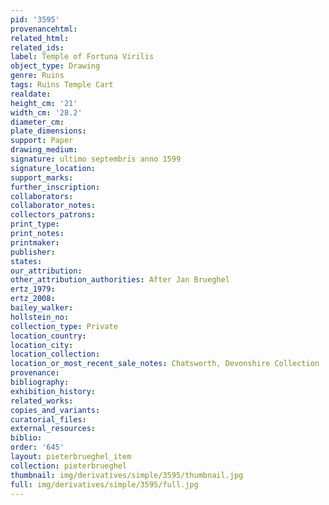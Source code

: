 ```yaml
---
pid: '3595'
provenancehtml:
related_html:
related_ids:
label: Temple of Fortuna Virilis
object_type: Drawing
genre: Ruins
tags: Ruins Temple Cart
realdate:
height_cm: '21'
width_cm: '28.2'
diameter_cm:
plate_dimensions:
support: Paper
drawing_medium:
signature: ultimo septembris anno 1599
signature_location:
support_marks:
further_inscription:
collaborators:
collaborator_notes:
collectors_patrons:
print_type:
print_notes:
printmaker:
publisher:
states:
our_attribution:
other_attribution_authorities: After Jan Brueghel
ertz_1979:
ertz_2008:
bailey_walker:
hollstein_no:
collection_type: Private
location_country:
location_city:
location_collection:
location_or_most_recent_sale_notes: Chatsworth, Devonshire Collection
provenance:
bibliography:
exhibition_history:
related_works:
copies_and_variants:
curatorial_files:
external_resources:
biblio:
order: '645'
layout: pieterbrueghel_item
collection: pieterbrueghel
thumbnail: img/derivatives/simple/3595/thumbnail.jpg
full: img/derivatives/simple/3595/full.jpg
---
```

